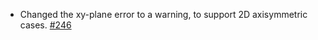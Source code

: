 - Changed the xy-plane error to a warning, to support 2D axisymmetric cases. [#246](https://github.com/precice/openfoam-adapter/pull/246)
